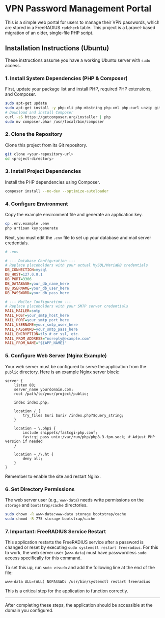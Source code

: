 # VPN Password Management Portal

This is a simple web portal for users to manage their VPN passwords, which are stored in a FreeRADIUS `radcheck` table. This project is a Laravel-based migration of an older, single-file PHP script.

## Installation Instructions (Ubuntu)

These instructions assume you have a working Ubuntu server with `sudo` access.

### 1. Install System Dependencies (PHP & Composer)

First, update your package list and install PHP, required PHP extensions, and Composer.

```bash
sudo apt-get update
sudo apt-get install -y php-cli php-mbstring php-xml php-curl unzip git
# Download and install Composer
curl -sS https://getcomposer.org/installer | php
sudo mv composer.phar /usr/local/bin/composer
```

### 2. Clone the Repository

Clone this project from its Git repository.

```bash
git clone <your-repository-url>
cd <project-directory>
```

### 3. Install Project Dependencies

Install the PHP dependencies using Composer.

```bash
composer install --no-dev --optimize-autoloader
```

### 4. Configure Environment

Copy the example environment file and generate an application key.

```bash
cp .env.example .env
php artisan key:generate
```

Next, you must edit the `.env` file to set up your database and mail server credentials.

```ini
# .env

# --- Database Configuration ---
# Replace placeholders with your actual MySQL/MariaDB credentials
DB_CONNECTION=mysql
DB_HOST=127.0.0.1
DB_PORT=3306
DB_DATABASE=your_db_name_here
DB_USERNAME=your_db_user_here
DB_PASSWORD=your_db_pass_here

# --- Mailer Configuration ---
# Replace placeholders with your SMTP server credentials
MAIL_MAILER=smtp
MAIL_HOST=your_smtp_host_here
MAIL_PORT=your_smtp_port_here
MAIL_USERNAME=your_smtp_user_here
MAIL_PASSWORD=your_smtp_pass_here
MAIL_ENCRYPTION=tls # or ssl, etc.
MAIL_FROM_ADDRESS="noreply@example.com"
MAIL_FROM_NAME="${APP_NAME}"
```

### 5. Configure Web Server (Nginx Example)

Your web server must be configured to serve the application from the `public` directory. Here is an example Nginx server block:

```nginx
server {
    listen 80;
    server_name yourdomain.com;
    root /path/to/your/project/public;

    index index.php;

    location / {
        try_files $uri $uri/ /index.php?$query_string;
    }

    location ~ \.php$ {
        include snippets/fastcgi-php.conf;
        fastcgi_pass unix:/var/run/php/php8.3-fpm.sock; # Adjust PHP version if needed
    }

    location ~ /\.ht {
        deny all;
    }
}
```
Remember to enable the site and restart Nginx.

### 6. Set Directory Permissions

The web server user (e.g., `www-data`) needs write permissions on the `storage` and `bootstrap/cache` directories.

```bash
sudo chown -R www-data:www-data storage bootstrap/cache
sudo chmod -R 775 storage bootstrap/cache
```

### 7. Important: FreeRADIUS Service Restart

This application restarts the FreeRADIUS service after a password is changed or reset by executing `sudo systemctl restart freeradius`. For this to work, the web server user (`www-data`) must have passwordless `sudo` access specifically for this command.

To set this up, run `sudo visudo` and add the following line at the end of the file:

```
www-data ALL=(ALL) NOPASSWD: /usr/bin/systemctl restart freeradius
```

This is a critical step for the application to function correctly.

---

After completing these steps, the application should be accessible at the domain you configured.
